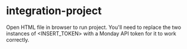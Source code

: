 # integration-project

Open HTML file in browser to run project.
You'll need to replace the two instances of <INSERT_TOKEN> with a Monday API token for it to work correctly.
